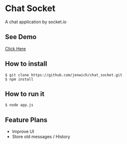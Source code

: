 # Chat Socket

A chat application by socket.io

## See Demo

[Click Here](https://chat.jenwich.com/)

## How to install

    $ git clone https://github.com/jenwich/chat_socket.git
    $ npm install

## How to run it

    $ node app.js

## Feature Plans

* Improve UI
* Store old messages / History
